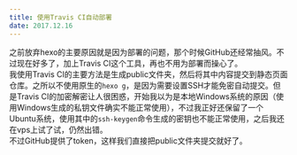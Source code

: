 ```yaml
---
title: 使用Travis CI自动部署
date: 2017.12.16
---
```

之前放弃hexo的主要原因就是因为部署的问题，那个时候GitHub还经常抽风。不过现在好多了，加上Travis CI这个工具，再也不用为部署而操心了。  
我使用Travis CI的主要方法是生成public文件夹，然后将其中内容提交到静态页面仓库。之所以不使用原生的`hexo g`，是因为需要设置SSH才能免密自动提交。但是Travis CI的加密解密让人很困惑，开始我以为是本地Windows系统的原因（使用Windows生成的私钥文件确实不能正常使用），不过我正好还保留了一个Ubuntu系统，使用其中的`ssh-keygen`命令生成的密钥也不能正常使用，之后我还在vps上试了试，仍然出错。  
不过GitHub提供了token，这样我们直接把public文件夹提交就好了。
